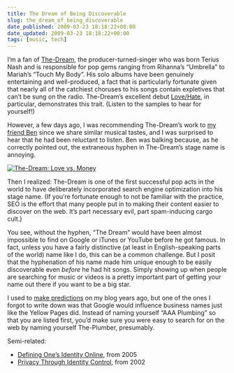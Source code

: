 ```yaml
---
title: The Dream of Being Discoverable
slug: the_dream_of_being_discoverable
date_published: 2009-03-23 18:18:22+00:00
date_updated: 2009-03-23 18:18:22+00:00
tags: [music, tech]
---
```

I’m a fan of [The-Dream](http://en.wikipedia.org/wiki/The-Dream), the producer-turned-singer who was born Terius Nash and is responsible for pop gems ranging from Rihanna’s “Umbrella” to Mariah’s “Touch My Body”. His solo albums have been genuinely entertaining and well-produced, a fact that is particularly fortunate given that nearly all of the catchiest choruses to his songs contain expletives that can’t be sung on the radio. The-Dream’s excellent debut [Love/Hate](http://www.amazon.com/gp/product/B000VS6P1O?ie=UTF8&amp;tag=2020-20&amp;linkCode=as2&amp;camp=1789&amp;creative=390957&amp;creativeASIN=B000VS6P1O), in particular, demonstrates this trait. (Listen to the samples to hear for yourself!)

However, a few days ago, I was recommending The-Dream’s work to [my friend Ben](http://ben.stupidfool.org/typepad/2009/03/the-dream-rockin-that-thang.html) since we share similar musical tastes, and I was surprised to hear that he had been reluctant to listen. Ben was balking because, as he correctly pointed out, the extraneous hyphen in The-Dream’s stage name is annoying.

[![The-Dream: Love vs. Money](https://cdn.glitch.global/d45aff89-36ba-46db-8c7c-3da7c8a93931/the-dream-love-vs-money.jpeg?v=1698327623465)](http://www.amazon.com/gp/product/B001PPLJ22?ie=UTF8&amp;tag=2020-20&amp;linkCode=as2&amp;camp=1789&amp;creative=390957&amp;creativeASIN=B001PPLJ22)

Then I realized: The-Dream is one of the first successful pop acts in the world to have deliberately incorporated search engine optimization into his stage name. (If you’re fortunate enough to not be familiar with the practice, SEO is the effort that many people put in to making their content easier to discover on the web. It’s part necessary evil, part spam-inducing cargo cult.)

You see, without the hyphen, “The Dream” would have been almost impossible to find on Google or iTunes or YouTube before he got famous. In fact, unless you have a fairly distinctive (at least in English-speaking parts of the world) name like I do, this can be a common challenge. But I posit that the hyphenation of his name made him unique enough to be easily discoverable even *before* he had hit songs. Simply showing up when people are searching for music or videos is a pretty important part of getting your name out there if you want to be a big star.

I used to [make predictions](http://web.archive.org/web/20021115221520//index.php?fad.php) on my blog years ago, but one of the ones I forgot to write down was that Google would influence business names just like the Yellow Pages did. Instead of naming yourself “AAA Plumbing” so that you are listed first, you’d make sure you were easy to search for on the web by naming yourself The-Plumber, presumably.

Semi-related:

- [Defining One’s Identity Online](/2005/06/02/defining_ones_i/), from 2005
- [Privacy Through Identity Control](/2002/12/17/privacy_through/), from 2002
